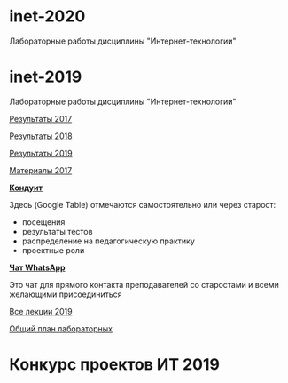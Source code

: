 # inet-2020
Лабораторные работы дисциплины "Интернет-технологии"

# inet-2019

Лабораторные работы дисциплины "Интернет-технологии"

[Результаты 2017](https://github.com/stankin/inet-2017)

[Результаты 2018](https://github.com/stankin/inet-2018)

[Результаты 2019](https://github.com/stankin/inet-2019)

[Материалы 2017](https://yadi.sk/d/evI_RRva3Mab5W)

[**Кондуит**](*)

Здесь (Google Table) отмечаются самостоятельно или через старост:
* посещения
* результаты тестов
* распределение на педагогическую практику
* проектные роли

[**Чат WhatsApp**](*)

Это чат для прямого контакта преподавателей со старостами и всеми желающими присоединиться 

[Все лекции 2019](https://okoff.github.io/oop/%D0%92%D1%81%D0%B5%20%D0%BB%D0%B5%D0%BA%D1%86%D0%B8%D0%B8.pdf)



[Общий план лабораторных](https://github.com/stankin/inet-2018/wiki)

# Конкурс проектов ИТ 2019



